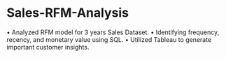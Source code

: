 # Sales-RFM-Analysis

•	Analyzed RFM model for 3 years Sales Dataset.
•	Identifying frequency, recency, and monetary value using SQL.
•	Utilized Tableau to generate important customer insights. 
